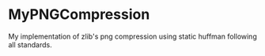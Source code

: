 # MyPNGCompression
My implementation of zlib's png compression using static huffman following all standards.
